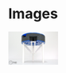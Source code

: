# Images

[<img src="https://raw.githubusercontent.com/deltarobotone/image_database/master/delta_robot_one/delta_robot_one%20(2).PNG" width="100">](https://raw.githubusercontent.com/deltarobotone/image_database/master/delta_robot_one/delta_robot_one%20(2).PNG)
